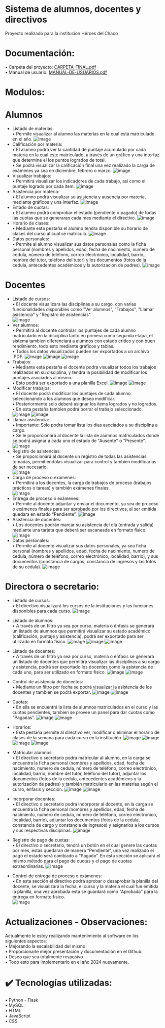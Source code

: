 # Sistema de alumnos, docentes y directivos
Proyecto realizado para la institucion Héroes del Chaco
# Documentación:
• Carpeta del proyecto: [CARPETA-FINAL.pdf](https://github.com/carloslugoo/Proyecto.2022-UCI/files/13528107/CARPETA-FINAL.pdf) <br>
• Manual de usuario: [MANUAL-DE-USUARIOS.pdf](https://github.com/carloslugoo/Proyecto.2022-UCI/files/13528106/MANUAL-DE-USUARIOS.pdf)

# Modulos:
# Alumnos <br>
- Listado de materias: <br>
• Permite visualizar al alumno las materias en la cual está matriculado en el año.
![image](https://github.com/Luguitoo/Proyecto.2022-UCI/assets/112581880/f4d1efbc-bd78-43e1-9917-4f6fede4f6ab)
- Calificación por materia:  <br>
• El alumno podrá ver la cantidad de puntaje acumulado por cada materia en la cual este matriculado, a
través de un gráfico y una interfaz que determine el los puntos logrados de total. <br>
• Se podrá visualizar la calificación final una vez realizado la carga de exámenes ya
sea en diciembre, febrero o marzo.
![image](https://github.com/Luguitoo/Proyecto.2022-UCI/assets/112581880/1eec6aac-7b10-4878-bd8e-221cfaa8c9f6)
- Visualizar trabajos:  <br>
• Permitirá visualizar los indicadores de cada trabajo, asi como el puntaje logrado por cada item.
![image](https://github.com/carloslugoo/Proyecto.2022-UCI/assets/112581880/7f27a092-4186-4ce4-a1d0-f9d40d645b44)
- Asistencia por materia:  <br>
• El alumno podrá visualizar su asistencia y ausencia por materia, mediante gráficos y
una interfaz.
![image](https://github.com/Luguitoo/Proyecto.2022-UCI/assets/112581880/3be6fb9f-e8ca-47cd-8e43-3013e6b5b293)
- Estado de cuotas: <br>
• El alumno podrá comprobar el estado (pendiente o pagado) de todas las cuotas que
se generaran cada mes mediante el directivo.
![image](https://github.com/Luguitoo/Proyecto.2022-UCI/assets/112581880/ff614a5b-dcda-493d-980c-39ce7d8c2473)
- Horario de clases: <br>
• Mediante esta pestaña el alumno tendra disponible su horario de clases del curso al cual se matriculó.
![image](https://github.com/carloslugoo/Proyecto.2022-UCI/assets/112581880/61ba925b-91b4-4f32-97b6-14b3d5171f3f)
- Datos personales: <br>
• Permite al alumno visualizar sus datos personales como la ficha personal (nombres y
apellidos, edad, fecha de nacimiento, numero de cedula, número de teléfono, correo
electrónico, localidad, barrio, nombre del tutor, teléfono del tutor) y los documentos
(fotos de la cedula, antecedentes académicos y la autorización de padres).
![image](https://github.com/Luguitoo/Proyecto.2022-UCI/assets/112581880/8782fa1b-0191-450d-a9e5-5d659f17e219)
# Docentes <br>
- Listado de cursos: <br>
• El docente visualizara las disciplinas a su cargo, con varias funcionalidades disponibles como "Ver alumnos", "Trabajos", "Llamar asistencia" y "Registro de asistencias". <br>
![image](https://github.com/carloslugoo/Proyecto.2022-UCI/assets/112581880/69eb4660-266b-41c4-bafe-51c19bcaa473)
- Ver alumnos: <br>
• Permitirá al docente controlar los puntajes de cada alumno matriculado en la disciplina tanto en primera como segunda etapa, el sistema tambien diferenciará a alumnos con estado critico y con buen rendimiento, todo esto mediante gráficos y tablas. <br>
• Todos los datos visualizados pueden ser exportados a un archivo .PDF.
![image](https://github.com/carloslugoo/Proyecto.2022-UCI/assets/112581880/4e882564-8540-4c49-a963-4cf5874a2bcf)
![image](https://github.com/carloslugoo/Proyecto.2022-UCI/assets/112581880/9c56b406-dc01-4fd3-8b2f-7657dc6f50d5)
![image](https://github.com/carloslugoo/Proyecto.2022-UCI/assets/112581880/d45c021b-1cf0-42c3-aa22-5e24b3b5484d)
- Trabajos: <br>
• Mediante esta pestaña el docente podra visualizar todos los trabajos realizados en su disciplina, y tendra la posibilidad de modificar los puntajes asociados al mismo. <br>
• Esto podrá ser exportado a una planilla Excel.
![image](https://github.com/carloslugoo/Proyecto.2022-UCI/assets/112581880/7230ad95-e418-4d15-992b-95b0ba62777e)
![image](https://github.com/carloslugoo/Proyecto.2022-UCI/assets/112581880/dac5b7d1-d67f-4ce0-b6f2-4c240e7e70b5)
- Modificar trabajos: <br>
• El docente podrá modificar los puntajes de cada alumno seleccionando a los alumnos que desea modificar. <br>
• Posteriormente solo deberá asignar los items logrados y no logrados.
• En esta pestaña tambien podrá borrar el trabajo seleccionado.
![image](https://github.com/carloslugoo/Proyecto.2022-UCI/assets/112581880/e7d24d57-6cb4-4582-9bcb-608cae610540)
![image](https://github.com/carloslugoo/Proyecto.2022-UCI/assets/112581880/8f30b589-e75b-4f61-949f-14c85a999780)
- Llamar asistencia:  <br>
• Importante: Solo podra tomar lista los dias asociados a su disciplina a cargo. <br>
• Se le proporcionará al docente la lista de alumnos matriculados donde se podrá asignar a cada uno el estado de "Ausente" o "Presente". <br>
![image](https://github.com/carloslugoo/Proyecto.2022-UCI/assets/112581880/761bb81b-26f6-4563-9a40-10ffd1d3afea)
- Registro de asistencias:  <br>
• Se proporcionará al docente un registro de todas las asistencias tomadas, permitiendolas visualizar para control y tambien modificarlas de ser necesario. <br>
![image](https://github.com/carloslugoo/Proyecto.2022-UCI/assets/112581880/5cc41151-d13e-4018-8fa3-9cfa274fa9d9)
- Carga de proceso o exámenes: <br>
• Permitirá a los docentes, la carga de trabajos de proceso (trabajos prácticos o tareas)
y también exámenes finales. <br>
![image](https://github.com/Luguitoo/Proyecto.2022-UCI/assets/112581880/e6c8c745-7705-4ad2-9ba4-19360cea67a3)
- Entrega de proceso o exámenes:  <br>
• Permite al docente adjuntar y enviar el documento, ya sea de proceso o exámenes finales para ser
aprobado por los directivos, al ser emitida quedara en estado “Pendiente”.
![image](https://github.com/Luguitoo/Proyecto.2022-UCI/assets/112581880/537025b6-dcc6-4ab6-91d6-9ceede26ea52)
- Asistencia de docentes: <br>
• Los docentes podrán marcar su asistencia del día (entrada y salida) mediante una tarjeta que deberá ser escaneada en formato físico.
![image](https://github.com/Luguitoo/Proyecto.2022-UCI/assets/112581880/d09420d0-7f82-4af0-9ab5-146d4ca539ea)
- Datos personales: <br>
• Permite al docente visualizar sus datos personales, ya sea ficha personal (nombres y
apellidos, edad, fecha de nacimiento, numero de cedula, número de teléfono, correo
electrónico, localidad, barrio), y sus documentos (constancia de cargos, constancia de
ingresos y las fotos de su cedula).
![image](https://github.com/Luguitoo/Proyecto.2022-UCI/assets/112581880/0cd22eac-2c56-4d67-b7d5-5fd78dc93adc)
# Directora o secretario:
- Listado de cursos: <br>
• El directivo visualizará los cursos de la instituciones y las funciones disponibles para cada curso.
![image](https://github.com/carloslugoo/SistemaInstitucional-Flask/assets/112581880/fb51891e-b24f-45ff-99ce-bde9db1d77d2)
- Listado de alumnos: <br>
• A través de un filtro ya sea por curso, materia o énfasis se generará un listado de
alumnos que permitirá visualizar su estado académico (calificación, puntaje y
asistencia), podrá ser exportado para ser utilizado en formato físico.
![image](https://github.com/Luguitoo/Proyecto.2022-UCI/assets/112581880/9f12890f-31cb-4d91-8ea2-a6456d6a719d)
![image](https://github.com/carloslugoo/SistemaInstitucional-Flask/assets/112581880/f7126b37-9c63-40f5-879d-43bdea4692ad)
![image](https://github.com/carloslugoo/SistemaInstitucional-Flask/assets/112581880/f954fa88-4e3e-4ff7-bd68-b67a3ba53853)
- Listado de docentes: <br>
• A través de un filtro ya sea por curso, materia o énfasis se generará un listado de
docentes que permitirá visualizar las disciplinas a su cargo y asistencia, podrá
ser exportado los docentes como la asistencia de cada uno, para ser utilizado en formato físico.
![image](https://github.com/Luguitoo/Proyecto.2022-UCI/assets/112581880/beb56c2a-6883-409f-aa15-333ef461f652)
![image](https://github.com/carloslugoo/SistemaInstitucional-Flask/assets/112581880/0b6f22f5-a9b8-4047-aa05-82f3f648de09)
- Control de asistencia de docentes: <br>
• Mediante un filtro por fecha se podrá visualizar la asistencia de los docentes y
también se podrá exportar.
![image](https://github.com/carloslugoo/SistemaInstitucional-Flask/assets/112581880/f3889260-720a-4e06-a350-ba2280fa7436)
![image](https://github.com/carloslugoo/SistemaInstitucional-Flask/assets/112581880/90ebe1e0-d4b6-4b6a-a683-ff9a8635b3fb)
- Cuotas: <br>
• En ella se encuentrá la lista de alumnos matriculados en el curso y las cuotas pendientes, tambien se provee un panel para dar cuotas como "Pagadas".
![image](https://github.com/carloslugoo/SistemaInstitucional-Flask/assets/112581880/58256131-5d27-4132-9154-190b94b779a6)
![image](https://github.com/carloslugoo/SistemaInstitucional-Flask/assets/112581880/5c27c582-9a77-474e-affe-6bd584b3e9cc)
- Horarios: <br>
• Esta pestaña permite al directivo ver, modificar o eliminar el horario de clases de la semana para cada curso en la institución.
![image](https://github.com/carloslugoo/SistemaInstitucional-Flask/assets/112581880/47814344-2517-42d9-9c41-f15e66866c31)
![image](https://github.com/carloslugoo/SistemaInstitucional-Flask/assets/112581880/586c1334-2305-435a-a810-29c30ef8b008)
![image](https://github.com/carloslugoo/SistemaInstitucional-Flask/assets/112581880/3c5a6c2f-d968-4a2d-8aef-a82cee068a26)
![image](https://github.com/carloslugoo/SistemaInstitucional-Flask/assets/112581880/f076561c-c9a6-49de-83ce-a8d190af2534)
- Matricular alumnos: <br>
• El directivo o secretario podrá matricular al alumno, en la carga se encuentra la ficha
personal (nombres y apellidos, edad, fecha de nacimiento, numero de cedula, número
de teléfono, correo electrónico, localidad, barrio, nombre del tutor, teléfono del tutor),
adjuntar los documentos (fotos de la cedula, antecedentes académicos y la
autorización de padres) y también matricularlo en las materias según el curso, énfasis
y sección.
![image](https://github.com/Luguitoo/Proyecto.2022-UCI/assets/112581880/c2763f0b-71ae-4983-8e42-7665cf053691)
![image](https://github.com/carloslugoo/SistemaInstitucional-Flask/assets/112581880/2369a67a-a00c-4cea-94e3-7546f4a39b25)
- Incorporar docentes: <br>
• El directivo o secretario podrá incorporar al docente, en la carga se encuentra la ficha
personal (nombres y apellidos, edad, fecha de nacimiento, numero de cedula, número
de teléfono, correo electrónico, localidad, barrio), adjuntar los documentos (fotos de
la cedula, constancia de cargo y constancia de ingresos) y asignarlos a los cursos y
sus respectivas disciplinas.
![image](https://github.com/Luguitoo/Proyecto.2022-UCI/assets/112581880/f04cd905-2e3e-4f17-8f9c-7fe28a7f4e57)

- Registro de pago de cuotas: <br>
• El directivo o secretario, tendrá un botón en el cual genere las cuotas por mes, estas
quedaran de manera “Pendiente”, una vez realizado el pago el estado será cambiado
a “Pagado”. En esta sección se aplicará el mismo método para el pago de cuotas y el
pago de cuotas extraordinarias.
![image](https://github.com/Luguitoo/Proyecto.2022-UCI/assets/112581880/84e033a6-9980-405c-86bc-e6d3ba97d9af)

- Control de entrega de proceso o exámenes:  <br>
• En esta sección el directivo podrá aprobar o desaprobar la planilla del docente, se
visualizará la fecha, el curso y la materia el cual fue emitida la planilla, una vez
aprobada esta se guardará como “Aprobada” para la entrega en formato físico. <br>
![image](https://github.com/Luguitoo/Proyecto.2022-UCI/assets/112581880/2df41ee7-99ea-4d2e-a99e-daa1399be3c1)
# Actualizaciones - Observaciones:
Actualmente le estoy realizando mantenimiento al software en los siguientes aspectos: <br>
• Mejorando la escalabilidad del mismo. <br>
• Proporcionarle mejor presentación y documentación en el Github. <br>
• Deseo que sea totalmente resposivo. <br>
• Todo esto para implementarlo en el año 2024 nuevamente. <br>
# ✔️ Tecnologías utilizadas: <br>
• Python - Flask <br>
• MySQL <br>
• HTML <br>
• JavaScript <br>
• CSS <br>

